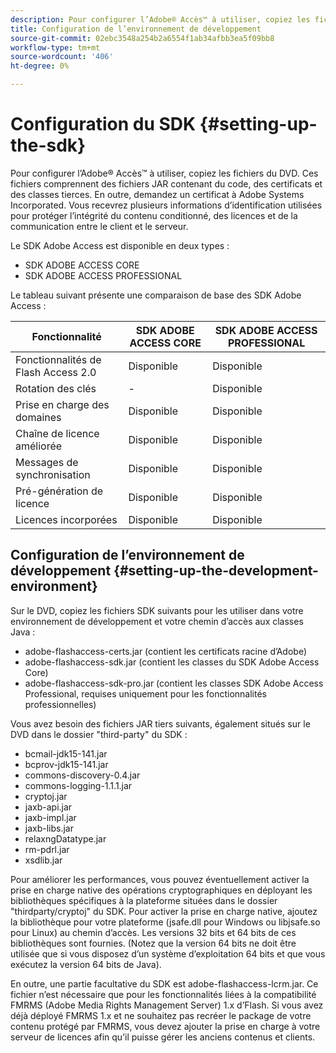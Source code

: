 ```yaml
---
description: Pour configurer l’Adobe® Accès™ à utiliser, copiez les fichiers du DVD. Ces fichiers comprennent des fichiers JAR contenant du code, des certificats et des classes tierces. En outre, demandez un certificat à Adobe Systems Incorporated. Vous recevrez plusieurs informations d’identification utilisées pour protéger l’intégrité du contenu conditionné, des licences et de la communication entre le client et le serveur.
title: Configuration de l’environnement de développement
source-git-commit: 02ebc3548a254b2a6554f1ab34afbb3ea5f09bb8
workflow-type: tm+mt
source-wordcount: '406'
ht-degree: 0%

---
```


# Configuration du SDK {#setting-up-the-sdk}

Pour configurer l’Adobe® Accès™ à utiliser, copiez les fichiers du DVD. Ces fichiers comprennent des fichiers JAR contenant du code, des certificats et des classes tierces. En outre, demandez un certificat à Adobe Systems Incorporated. Vous recevrez plusieurs informations d’identification utilisées pour protéger l’intégrité du contenu conditionné, des licences et de la communication entre le client et le serveur.

Le SDK Adobe Access est disponible en deux types :
* SDK ADOBE ACCESS CORE
* SDK ADOBE ACCESS PROFESSIONAL

Le tableau suivant présente une comparaison de base des SDK Adobe Access :

| Fonctionnalité | SDK ADOBE ACCESS CORE | SDK ADOBE ACCESS PROFESSIONAL |
|---|---|---|
| Fonctionnalités de Flash Access 2.0 | Disponible | Disponible |
| Rotation des clés | - | Disponible |
| Prise en charge des domaines | Disponible | Disponible |
| Chaîne de licence améliorée | Disponible | Disponible |
| Messages de synchronisation | Disponible | Disponible |
| Pré-génération de licence | Disponible | Disponible |
| Licences incorporées | Disponible | Disponible |

## Configuration de l’environnement de développement {#setting-up-the-development-environment}

Sur le DVD, copiez les fichiers SDK suivants pour les utiliser dans votre environnement de développement et votre chemin d’accès aux classes Java :

* adobe-flashaccess-certs.jar (contient les certificats racine d’Adobe)
* adobe-flashaccess-sdk.jar (contient les classes du SDK Adobe Access Core)
* adobe-flashaccess-sdk-pro.jar (contient les classes SDK Adobe Access Professional, requises uniquement pour les fonctionnalités professionnelles)

Vous avez besoin des fichiers JAR tiers suivants, également situés sur le DVD dans le dossier &quot;third-party&quot; du SDK :

* bcmail-jdk15-141.jar
* bcprov-jdk15-141.jar
* commons-discovery-0.4.jar
* commons-logging-1.1.1.jar
* cryptoj.jar
* jaxb-api.jar
* jaxb-impl.jar
* jaxb-libs.jar
* relaxngDatatype.jar
* rm-pdrl.jar
* xsdlib.jar

Pour améliorer les performances, vous pouvez éventuellement activer la prise en charge native des opérations cryptographiques en déployant les bibliothèques spécifiques à la plateforme situées dans le dossier &quot;thirdparty/cryptoj&quot; du SDK. Pour activer la prise en charge native, ajoutez la bibliothèque pour votre plateforme (jsafe.dll pour Windows ou libjsafe.so pour Linux) au chemin d’accès. Les versions 32 bits et 64 bits de ces bibliothèques sont fournies. (Notez que la version 64 bits ne doit être utilisée que si vous disposez d’un système d’exploitation 64 bits et que vous exécutez la version 64 bits de Java).

En outre, une partie facultative du SDK est adobe-flashaccess-lcrm.jar. Ce fichier n’est nécessaire que pour les fonctionnalités liées à la compatibilité FMRMS (Adobe Media Rights Management Server) 1.x d’Flash. Si vous avez déjà déployé FMRMS 1.x et ne souhaitez pas recréer le package de votre contenu protégé par FMRMS, vous devez ajouter la prise en charge à votre serveur de licences afin qu’il puisse gérer les anciens contenus et clients.
